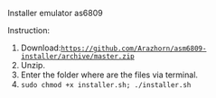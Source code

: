 Installer emulator as6809

Instruction:

1. Download:<code>https://github.com/Arazhorn/asm6809-installer/archive/master.zip</code>
2. Unzip.
3. Enter the folder where are the files via terminal.
4. <code>sudo chmod +x installer.sh; ./installer.sh</code>
